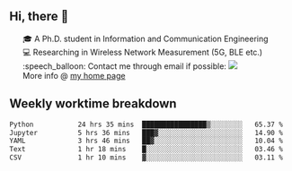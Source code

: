 <h2 > Hi, there 👋 </h3>

<div >
 <ul>
 🎓 A Ph.D. student in Information and Communication Engineering <br>
 💻 Researching in Wireless Network Measurement (5G, BLE etc.)<br>
 :speech_balloon: Contact me through email if possible: <a href="mailto:ethanjia@sjtu.edu.cn"><img src="https://img.shields.io/badge/-ethanjia@sjtu.edu.cn-c14438?style=plastic&logo=Gmail&logoColor=white&link=mailto:mailto:ethanjia@sjtu.edu.cn"></a> <br>
  More info @ <a href="https://haifengjia.github.io">my home page</a>
 </ul>
</div>

<h2 >
Weekly worktime breakdown
</h1>


<!--START_SECTION:waka-->

```txt
Python           24 hrs 35 mins  ████████████████▒░░░░░░░░   65.37 %
Jupyter          5 hrs 36 mins   ███▓░░░░░░░░░░░░░░░░░░░░░   14.90 %
YAML             3 hrs 46 mins   ██▓░░░░░░░░░░░░░░░░░░░░░░   10.04 %
Text             1 hr 18 mins    █░░░░░░░░░░░░░░░░░░░░░░░░   03.46 %
CSV              1 hr 10 mins    ▓░░░░░░░░░░░░░░░░░░░░░░░░   03.11 %
```

<!--END_SECTION:waka-->


